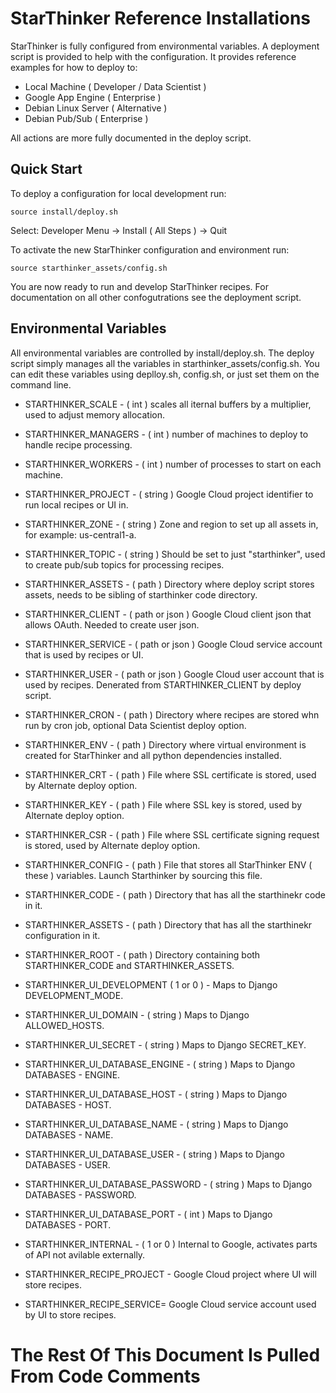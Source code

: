 # StarThinker Reference Installations

StarThinker is fully configured from environmental variables.
A deployment script is provided to help with the configuration.
It provides reference examples for how to deploy to:

 - Local Machine ( Developer / Data Scientist )
 - Google App Engine ( Enterprise )
 - Debian Linux Server ( Alternative )
 - Debian Pub/Sub ( Enterprise )

All actions are more fully documented in the deploy script.

## Quick Start

To deploy a configuration for local development run:

```source install/deploy.sh```

Select: Developer Menu -> Install ( All Steps ) -> Quit

To activate the new StarThinker configuration and environment run:

```source starthinker_assets/config.sh```

You are now ready to run and develop StarThinker recipes.
For documentation on all other confogutrations see the deployment script.

## Environmental Variables

All environmental variables are controlled by install/deploy.sh.
The deploy script simply manages all the variables in starthinker_assets/config.sh.
You can edit these variables using deplloy.sh, config.sh, or just set them on the command line.

 - STARTHINKER_SCALE - ( int ) scales all iternal buffers by a multiplier, used to adjust memory allocation.
 - STARTHINKER_MANAGERS - ( int ) number of machines to deploy to handle recipe processing.
 - STARTHINKER_WORKERS - ( int ) number of processes to start on each machine.
 - STARTHINKER_PROJECT - ( string ) Google Cloud project identifier to run local recipes or UI in.
 - STARTHINKER_ZONE - ( string ) Zone and region to set up all assets in, for example: us-central1-a.
 - STARTHINKER_TOPIC - ( string ) Should be set to just "starthinker", used to create pub/sub topics for processing recipes.
 - STARTHINKER_ASSETS - ( path ) Directory where deploy script stores assets, needs to be sibling of starthinker code directory.
 - STARTHINKER_CLIENT - ( path or json ) Google Cloud client json that allows OAuth. Needed to create user json.
 - STARTHINKER_SERVICE - ( path or json ) Google Cloud service account that is used by recipes or UI.
 - STARTHINKER_USER - ( path or json ) Google Cloud user account that is used by recipes. Denerated from STARTHINKER_CLIENT by deploy script.
 - STARTHINKER_CRON - ( path ) Directory where recipes are stored whn run by cron job, optional Data Scientist deploy option.
 - STARTHINKER_ENV - ( path ) Directory where virtual environment is created for StarThinker and all python dependencies installed.
 - STARTHINKER_CRT - ( path ) File where SSL certificate is stored, used by Alternate deploy option.
 - STARTHINKER_KEY - ( path ) File where SSL key is stored, used by Alternate deploy option.
 - STARTHINKER_CSR - ( path ) File where SSL certificate signing request is stored, used by Alternate deploy option.
 - STARTHINKER_CONFIG - ( path ) File that stores all StarThinker ENV ( these ) variables. Launch Starthinker by sourcing this file.
 - STARTHINKER_CODE - ( path ) Directory that has all the starthinekr code in it.
 - STARTHINKER_ASSETS - ( path ) Directory that has all the starthinekr configuration in it.
 - STARTHINKER_ROOT - ( path ) Directory containing both STARTHINKER_CODE and STARTHINKER_ASSETS.

 - STARTHINKER_UI_DEVELOPMENT ( 1 or 0 ) - Maps to Django DEVELOPMENT_MODE.
 - STARTHINKER_UI_DOMAIN - ( string ) Maps to Django ALLOWED_HOSTS.
 - STARTHINKER_UI_SECRET - ( string ) Maps to Django SECRET_KEY.
 - STARTHINKER_UI_DATABASE_ENGINE - ( string ) Maps to Django DATABASES - ENGINE.
 - STARTHINKER_UI_DATABASE_HOST - ( string ) Maps to Django DATABASES - HOST.
 - STARTHINKER_UI_DATABASE_NAME - ( string ) Maps to Django DATABASES - NAME.
 - STARTHINKER_UI_DATABASE_USER - ( string ) Maps to Django DATABASES - USER.
 - STARTHINKER_UI_DATABASE_PASSWORD - ( string ) Maps to Django DATABASES - PASSWORD.
 - STARTHINKER_UI_DATABASE_PORT - ( int ) Maps to Django DATABASES - PORT.

 - STARTHINKER_INTERNAL - ( 1 or 0 ) Internal to Google, activates parts of API not avilable externally.

 - STARTHINKER_RECIPE_PROJECT - Google Cloud project where UI will store recipes.
 - STARTHINKER_RECIPE_SERVICE= Google Cloud service account used by UI to store recipes.

# The Rest Of This Document Is Pulled From Code Comments
